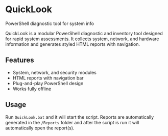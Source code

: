 # QuickLook
PowerShell diagnostic tool for system info

QuickLook is a modular PowerShell diagnostic and inventory tool designed for rapid system assessments.
It collects system, network, and hardware information and generates styled HTML reports with navigation.

## Features
- System, network, and security modules
- HTML reports with navigation bar
- Plug-and-play PowerShell design
- Works fully offline

## Usage
Run `QuickLook.bat` and it will start the script.
Reports are automatically generated in the `/Reports` folder and after the script is run it will automatically open the report(s).
